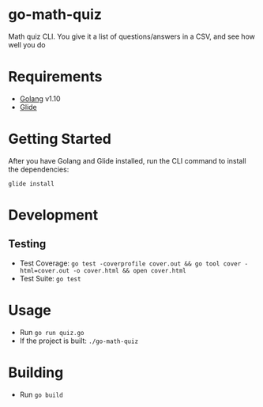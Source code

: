 # go-math-quiz
Math quiz CLI. You give it a list of questions/answers in a CSV, and see how well you do

# Requirements
* [Golang](https://golang.org/) v1.10
* [Glide](https://glide.sh/)

# Getting Started
After you have Golang and Glide installed, run the CLI command to install the dependencies:

`glide install`

# Development
## Testing
* Test Coverage: `go test -coverprofile cover.out && go tool cover -html=cover.out -o cover.html && open cover.html`
* Test Suite: `go test`

# Usage
* Run `go run quiz.go`
* If the project is built: `./go-math-quiz`

# Building
* Run `go build`
